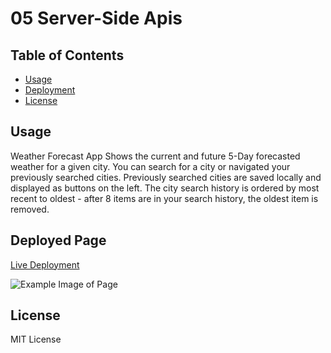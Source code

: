 # 05 Server-Side Apis

## Table of Contents

- [Usage](#usage)
- [Deployment](#deployed-page)
- [License](#license)

## Usage

Weather Forecast App
Shows the current and future 5-Day forecasted weather for a given city. You can search for a city or navigated your previously searched cities. Previously searched cities are saved locally and displayed as buttons on the left. The city search history is ordered by most recent to oldest - after 8 items are in your search history, the oldest item is removed.

## Deployed Page

[Live Deployment](https://notaud.github.io/bootcamp-challenge-6/)

![Example Image of Page](https://imgur.com/p1DG7i1.png)

## License

MIT License
